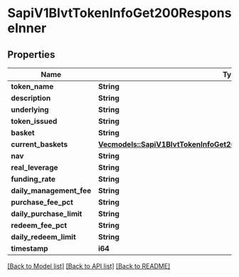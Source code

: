 # SapiV1BlvtTokenInfoGet200ResponseInner

## Properties

Name | Type | Description | Notes
------------ | ------------- | ------------- | -------------
**token_name** | **String** |  | 
**description** | **String** |  | 
**underlying** | **String** |  | 
**token_issued** | **String** |  | 
**basket** | **String** |  | 
**current_baskets** | [**Vec<models::SapiV1BlvtTokenInfoGet200ResponseInnerCurrentBasketsInner>**](_sapi_v1_blvt_tokenInfo_get_200_response_inner_currentBaskets_inner.md) |  | 
**nav** | **String** |  | 
**real_leverage** | **String** |  | 
**funding_rate** | **String** |  | 
**daily_management_fee** | **String** |  | 
**purchase_fee_pct** | **String** |  | 
**daily_purchase_limit** | **String** |  | 
**redeem_fee_pct** | **String** |  | 
**daily_redeem_limit** | **String** |  | 
**timestamp** | **i64** |  | 

[[Back to Model list]](../README.md#documentation-for-models) [[Back to API list]](../README.md#documentation-for-api-endpoints) [[Back to README]](../README.md)


